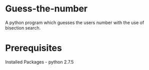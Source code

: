 # Guess-the-number
A python program which guesses the users number with the use of bisection search.

# Prerequisites
Installed Packages - python 2.7.5
